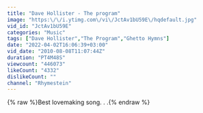 ```yaml
---
title: "Dave Hollister - The program"
image: "https:\/\/i.ytimg.com\/vi\/JctAv1bU59E\/hqdefault.jpg"
vid_id: "JctAv1bU59E"
categories: "Music"
tags: ["Dave Hollister","The Program","Ghetto Hymns"]
date: "2022-04-02T16:06:39+03:00"
vid_date: "2010-08-08T11:07:44Z"
duration: "PT4M48S"
viewcount: "446073"
likeCount: "4332"
dislikeCount: ""
channel: "Rhymestein"
---
```

{% raw %}Best lovemaking song. . .{% endraw %}

